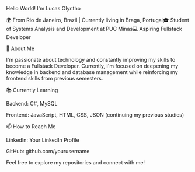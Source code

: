 Hello World! I'm Lucas Olyntho

🌍 From Rio de Janeiro, Brazil | Currently living in Braga, Portugal🎓 Student of Systems Analysis and Development at PUC Minas💻 Aspiring Fullstack Developer

🚀 About Me

I'm passionate about technology and constantly improving my skills to become a Fullstack Developer. Currently, I'm focused on deepening my knowledge in backend and database management while reinforcing my frontend skills from previous semesters.

📚 Currently Learning

Backend: C#, MySQL

Frontend: JavaScript, HTML, CSS, JSON (continuing my previous studies)

📫 How to Reach Me

LinkedIn: Your LinkedIn Profile

GitHub: github.com/yourusername

Feel free to explore my repositories and connect with me!
<!---
OlynthoLucas/OlynthoLucas is a ✨ special ✨ repository because its `README.md` (this file) appears on your GitHub profile.
You can click the Preview link to take a look at your changes.
--->
